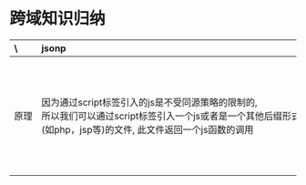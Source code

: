 <style>
body table td {
    word-break: keep-all;
}
</style>

# 跨域知识归纳

|    \       |       jsonp       |       cors        |       xdm     |       window.name         |       document.domain         |           location.hash           |
|:----------|:------------------|:------------------|:--------------|:--------------------------|:------------------------------|:----------------------------------|
|  原理      | 因为通过script标签引入的js是不受同源策略的限制的, 所以我们可以通过script标签引入一个js或者是一个其他后缀形式(如php，jsp等)的文件, 此文件返回一个js函数的调用 |   使用自定义的HTTP头部让浏览器与服务器进行沟通, 从而决定请求或响应是应该成功还是失败  | 向另一个地方(对于 XDM 而言，“另一个地方”指的是包含在当前页面中的<iframe>元素，或者由当前页面弹出的窗口)传递数据    |  在一个窗口(window)的生命周期内,窗口载入的所有的页面都是共享一个window.name的  |   把 `http://www.damonare.cn/a.html` 和 `http://damonare.cn/b.html` 这两个页面的 `document.domain` 都设成相同的域名   |   改变URL的hash部分来进行双向通信 |
|  手段   |   script标签    |   AJAX    |   postMessage/onmessage   |   iframe  |   iframe      |   iframe          |
|  兼容性      | 最好    |   不低于IE10     |   基本没问题, ie低版本有瑕疵 |   所有  |   只能把document.domain设置成自身或更高一级的父域，且主域必须相同 |   有些浏览器不支持onhashchange事件，需要轮询来获知URL的改变  |
|  页面间通讯  | 否     |     否   |   可以  |   可以  |   可以  |   可以  |
|  http请求类型   | 只支持GET请求  |   所有    |   不支持     |   不支持 |   不支持 |
|  数据限制    |    无       |   无       |       无   |   字符串     |   字符串     |   字符串, 大小受url长度限制     |
|  错误信息   |    在数据中返回   |   status/readyState/放在数据中  |  e.origin |   在数据中返回 |   在数据中返回
|  安全性     |    不适合放敏感数据    |   适合      |   适合      |   不适合     |   不适合     |       不适合     |
|  其它负面影响   |   无   |   无   |   无   |   无   |   无   |   造成不必要的历史记录   |
